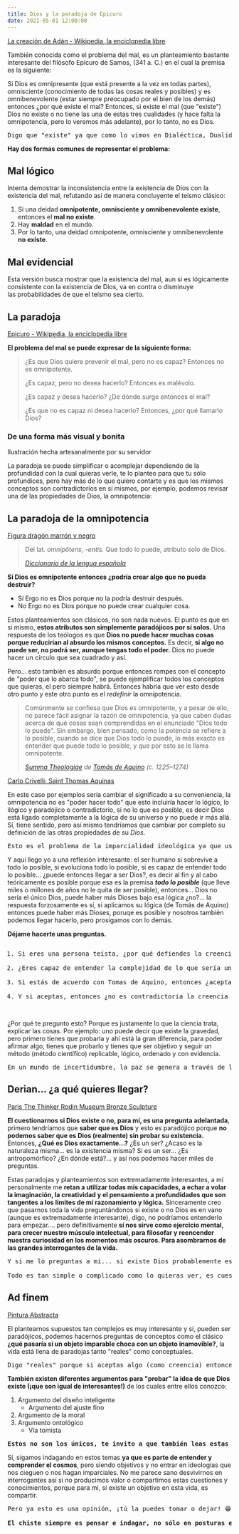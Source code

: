 ```yaml
---
title: Dios y la paradoja de Epicuro
date: 2021-05-01 12:00:00
---
```

<blog-img src="creation-of-adam.jpg">
	<a rel="nofollow noopener noreferrer" target="_blank" href="https://es.wikipedia.org/wiki/La_creaci%C3%B3n_de_Ad%C3%A1n">La creación de Adán - Wikipedia, la enciclopedia libre</a>
</blog-img>

También conocida como el problema del mal, es un planteamiento bastante interesante del filósofo Epicuro de Samos, (341 a. C.) en el cual la premisa es la siguiente:

Si Dios es omnipresente (que está presente a la vez en todas partes), omnisciente (conocimiento de todas las cosas reales y posibles) y es omnibenevolente (estar siempre preocupado por el bien de los demás) entonces ¿por qué existe el mal? Entonces, si existe el mal (que "existe") Dios no existe o no tiene las una de estas tres cualidades (y hace falta la omnipotencia, pero lo veremos más adelante), por lo tanto, no es Dios.

<pre>
Digo que "existe" ya que como lo vimos en <blog-link to="dialectica-dualidad-yin-y-yang">Dialéctica, Dualidad, Yin y yang</blog-link> el mal es parte del bien y además esto podría argumentarse que son un concepto creado por el humano.
</pre>

**Hay dos formas comunes de representar el problema:**

## Mal lógico

Intenta demostrar la inconsistencia entre la existencia de Dios con la existencia del mal, refutando así de manera concluyente el teísmo clásico:

1. Si una deidad **omnipotente, omnisciente y omnibenevolente existe**, entonces el **mal no existe**.
2. Hay **maldad** en el mundo.
3. Por lo tanto, una deidad omnipotente, omnisciente y omnibenevolente **no existe**.

## Mal evidencial

Esta versión busca mostrar que la existencia del mal, aun si es lógicamente consistente con la existencia de Dios, va en contra o disminuye las probabilidades de que el teísmo sea cierto.

## La paradoja

<blog-img src="epicuro.jpg">
	<a rel="nofollow noopener noreferrer" target="_blank" href="https://es.wikipedia.org/wiki/Epicuro">Epicuro - Wikipedia, la enciclopedia libre</a>
</blog-img>

**El problema del mal se puede expresar de la siguiente forma:**

> ¿Es que Dios quiere prevenir el mal, pero no es capaz? Entonces no es omnipotente.
> 
> ¿Es capaz, pero no desea hacerlo? Entonces es malévolo.
> 
> ¿Es capaz y desea hacerlo? ¿De dónde surge entonces el mal?
> 
> ¿Es que no es capaz ni desea hacerlo? Entonces, ¿por qué llamarlo Dios?

### De una forma más visual y bonita

<blog-img src="paradoja-de-epicuro.svg" max-width="700px">
	Ilustración hecha artesanalmente por su servidor
</blog-img>

La paradoja se puede simplificar o acomplejar dependiendo de la profundidad con la cual quieras verle, te lo planteo para que tu sólo profundices, pero hay más de lo que quiero contarte y es que los mismos conceptos son contradictorios en sí mismos, por ejemplo, podemos revisar una de las propiedades de Dios, la omnipotencia:

## La paradoja de la omnipotencia

<blog-img src="pexels-5874910.jpg">
	<a rel="nofollow noopener noreferrer" target="_blank" href="https://www.pexels.com/es-es/foto/figura-dragon-marron-y-negro-5874910/">Figura dragón marrón y negro</a>
</blog-img>

> Del lat. *omnipŏtens, -entis.*
> Que todo lo puede, atributo solo de Dios.
> 
> <cite>[Diccionario de la lengua española](https://dle.rae.es/omnipotente)</cite>

**Si Dios es omnipotente entonces ¿podría crear algo que no pueda destruir?**

- Sí Ergo no es Dios porque no la podría destruir después.
- No Ergo no es Dios porque no puede crear cualquier cosa.

Estos planteamientos son clásicos, no son nada nuevos. El punto es que en sí mismo, **estos atributos son simplemente paradójicos por sí solos.** Una respuesta de los teólogos es que **Dios no puede hacer muchas cosas porque reducirían al absurdo los mismos conceptos.** Es decir, **si algo no puede ser, no podrá ser, aunque tengas todo el poder.** Dios no puede hacer un círculo que sea cuadrado y así.

Pero... esto también es absurdo porque entonces rompes con el concepto de "poder que lo abarca todo", se puede ejemplificar todos los conceptos que quieras, el pero siempre habrá. Entonces habría que ver esto desde otro punto y este otro punto es el *redefinir* la omnipotencia.

> Comúnmente se confiesa que Dios es omnipotente, y a pesar de ello, no parece fácil asignar la razón de omnipotencia, ya que caben dudas acerca de qué cosas sean comprendidas en el enunciado "Dios todo lo puede". Sin embargo, bien pensado, como la potencia se refiere a lo posible, cuando se dice que Dios todo lo puede, lo más exacto es entender que puede todo lo posible, y que por esto se le llama omnipotente.
> 
> <cite>[Summa Theologiae](https://es.wikipedia.org/wiki/Suma_teol%C3%B3gica) de [Tomás de Aquino](https://es.wikipedia.org/wiki/Tom%C3%A1s_de_Aquino) (c. 1225–1274)</cite>

<blog-img src="tomas-aquino.jpg" max-width="300px">
	<a rel="nofollow noopener noreferrer" target="_blank" href="https://es.wikipedia.org/wiki/Archivo:St-thomas-aquinas.jpg">Carlo Crivelli: Saint Thomas Aquinas</a>
</blog-img>

En este caso por ejemplos sería cambiar el significado a su conveniencia, la omnipotencia no es "poder hacer todo" que esto incluiría hacer lo lógico, lo ilógico y paradójico o contradictorio, si no lo que es posible, es decir Dios está ligado completamente a la lógica de su universo y no puede ir más allá. Sí, tiene sentido, pero así mismo tendríamos que cambiar por completo su definición de las otras propiedades de su *Dios*.

<pre>
Esto es el problema de la imparcialidad ideológica ya que usarás todos los recursos a tu alcance para poder defender tu postura, tanto así que puedes deformas un concepto (en este caso la omnipotencia) a tu preferencia para explicar una falla en su lógica. Y claro que así, la paradoja desaparece porque no es hacer todo si no todo lo posible porque lo imposible no es posible ergo no tiene sentido y Dios no puede hacer lo que no es posible. Conveniente... ¿No?
</pre>

Y aquí llego yo a una reflexión interesante: el ser humano si sobrevive a todo lo posible, si evoluciona todo lo posible, si es capaz de entender todo lo posible... ¿puede entonces llegar a ser Dios?, es decir al fin y al cabo teóricamente es posible porque esa es la premisa ***todo lo posible*** (que lleve miles o millones de años no le quita de ser posible), entonces... Dios no sería el único Dios, puede haber más Dioses bajo esa lógica ¿no?... la respuesta forzosamente es sí, si aplicamos su lógica (de Tomás de Aquino) entonces puede haber más Dioses, poruqe es posible y nosotros también podemos llegar hacerlo, pero prosigamos con lo demás.

**Déjame hacerte unas preguntas.**

<pre>
<ol><li>Si eres una persona teísta, ¿por qué defiendes la creencia de Dios?</li>
<li>¿Eres capaz de entender la complejidad de lo que sería un "Dios" o el "Dios"? Y esta pregunta que te hago es literal.</li>
<li>Si estás de acuerdo con Tomas de Aquino, entonces ¿aceptas que puede haber más Dioses con lo que expuse?</li>
<li>Y si aceptas, entonces ¿no es contradictoria la creencia de Dios? (de acuerdo con Aquino)</li></ol>
</pre>

¿Por qué te pregunto esto? Porque es justamente lo que la ciencia trata, explicar las cosas. Por ejemplo: uno puede decir que existe la gravedad, pero primero tienes que probarla y ahí está la gran diferencia, para poder afirmar algo, tienes que probarlo y tienes que ser objetivo y seguir un método (método científico) replicable, lógico, ordenado y con evidencia.

<pre>
En un mundo de incertidumbre, la paz se genera a través de lo predecible. Pero también lo impredecible es lo que le da un sentido a la vida. <strong>¿No sería muy aburrido saber todo lo que nos va a pasar?</strong>
</pre>

## Derian... ¿a qué quieres llegar?

<blog-img src="the-thinker.jpg" max-width="700px">
	<a rel="nofollow noopener noreferrer" target="_blank" href="https://www.maxpixel.net/Paris-The-Thinker-Rodin-Museum-Bronze-Sculpture-692959">Paris The Thinker Rodin Museum Bronze Sculpture</a>
</blog-img>

**El cuestionarnos si Dios existe o no, para mí, es una pregunta adelantada**, primero tendríamos que **saber que es Dios** y esto es paradójico porque **no podemos saber que es Dios (realmente) sin probar su existencia.** Entonces, **¿Qué es Dios exactamente...?** ¿Es un ser? ¿Acaso es la naturaleza misma... es la existencia misma? Si es un ser... ¿Es antropomórfico? ¿En dónde está?... y así nos podemos hacer miles de preguntas.

Estas paradojas y planteamientos son extremadamente interesantes, a mí personalmente me **retan a utilizar todas mis capacidades, a echar a volar la imaginación, la creatividad y el pensamiento a profundidades que son tangentes a los límites de mí razonamiento y lógica.** Sinceramente creo que pasarnos toda la vida preguntándonos si existe o no Dios es en vano (aunque es extremadamente interesante), digo, no podríamos entenderlo para empezar.... pero definitivamente **sí nos sirve como ejercicio mental, para crecer nuestro músculo intelectual, para filosofar y reencender nuestra curiosidad en los momentos más oscuros. Para asombrarnos de las grandes interrogantes de la vida.**

<pre>
Y si me lo preguntas a mi... si existe Dios probablemente está en los números (y no es un ser antropomórfico), pues a través de ellos podemos entender el universo, o al menos una parte (hasta donde hemos llegado), ya que el universo o Dios no tiene por qué (necesariamente) tener lógica para nosotros, es decir podemos entrar en singularidades en la física, pero nuestra capacidad intelectual está limitada físicamente (o sea nuestro cuerpo biológico) ... Pero esto ya es otro tema también bastante complejo...

Todo es tan simple o complicado como lo quieras ver, es cuestión de analizarlo desde diferentes... <blog-link to="perspectivas">perspectivas</blog-link> 😉
</pre>

## Ad finem

<blog-img src="pexels-2156881.jpg" max-width="700px">
	<a rel="nofollow noopener noreferrer" target="_blank" href="https://www.pexels.com/es-es/foto/pintura-abstracta-2156881/">Pintura Abstracta</a>
</blog-img>

El plantearnos supuestos tan complejos es muy interesante y sí, pueden ser paradójicos, podemos hacernos preguntas de conceptos como el clásico **¿qué pasaría si un objeto imparable choca con un objeto inamovible?**, la vida está llena de paradojas tanto "reales" como conceptuales.

<pre>
Digo "reales" porque si aceptas algo (como creencia) entonces para ti es "real" y puede ser, en este caso paradójicamente "real", no porque necesariamente es "real".
</pre>

**También existen diferentes argumentos para "probar" la idea de que Dios existe (¡que son igual de interesantes!)** de los cuales entre ellos conozco:

1. Argumento del diseño inteligente
    - Argumento del ajuste fino
2. Argumento de la moral
3. Argumento ontológico
    - Vía tomista

<pre>
<strong>Estos no son los únicos, te invito a que también leas estas posturas</strong>, aunque de igual manera tengo planeado revisar estos argumentos para un futuro.
</pre>

Sí, sigamos indagando en estos temas **ya que es parte de entender y comprender el cosmos**, pero siendo objetivos y no entrar en ideologías que nos cieguen o nos hagan imparciales. No me parece sano desvivirnos en interrogantes así si no producimos valor o compartimos estas cuestiones y conocimientos, porque para mí, si existe un objetivo en esta vida, es compartir.

<pre>
Pero ya esto es una opinión, ¡tú la puedes tomar o dejar! 😁

<strong>El chiste siempre es pensar e indagar, no sólo en posturas en contra si no a favor también (<blog-link to="dialectica-dualidad-yin-y-yang">dialéctica</blog-link>) 🧠</strong>
</pre>

